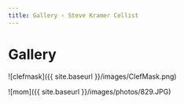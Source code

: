 ```yaml
---
title: Gallery ‹ Steve Kramer Cellist
---
```

# Gallery

<canvas id="gallery" style="width:1040; height:900"></canvas>

![clefmask]({{ site.baseurl }}/images/ClefMask.png)

![mom]({{ site.baseurl }}/images/photos/829.JPG)


